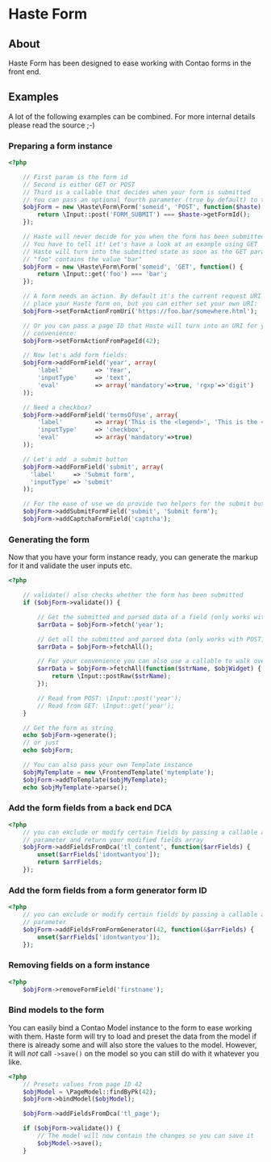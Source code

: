 # Haste Form

About
-----

Haste Form has been designed to ease working with Contao forms in the front end.


Examples
------------

A lot of the following examples can be combined.
For more internal details please read the source ;-)

### Preparing a form instance
```php
<?php

    // First param is the form id
    // Second is either GET or POST
    // Third is a callable that decides when your form is submitted
    // You can pass an optional fourth parameter (true by default) to turn the form into a table based one
    $objForm = new \Haste\Form\Form('someid', 'POST', function($haste) {
        return \Input::post('FORM_SUBMIT') === $haste->getFormId();
    });

    // Haste will never decide for you when the form has been submitted.
    // You have to tell it! Let's have a look at an example using GET
    // Haste will turn into the submitted state as soon as the GET param
    // "foo" contains the value "bar"
    $objForm = new \Haste\Form\Form('someid', 'GET', function() {
        return \Input::get('foo') === 'bar';
    });

    // A form needs an action. By default it's the current request URI you
    // place your Haste form on, but you can either set your own URI:
    $objForm->setFormActionFromUri('https://foo.bar/somewhere.html');

    // Or you can pass a page ID that Haste will turn into an URI for your
    // convenience:
    $objForm->setFormActionFromPageId(42);

    // Now let's add form fields:
    $objForm->addFormField('year', array(
        'label'         => 'Year',
        'inputType'     => 'text',
        'eval'          => array('mandatory'=>true, 'rgxp'=>'digit')
    ));

    // Need a checkbox?
    $objForm->addFormField('termsOfUse', array(
        'label'         => array('This is the <legend>', 'This is the <label>'),
        'inputType'     => 'checkbox',
        'eval'          => array('mandatory'=>true)
    ));

    // Let's add  a submit button
    $objForm->addFormField('submit', array(
      'label'     => 'Submit form',
      'inputType' => 'submit'
    ));

    // For the ease of use we do provide two helpers for the submit button and captcha field
    $objForm->addSubmitFormField('submit', 'Submit form');
    $objForm->addCaptchaFormField('captcha');

```

### Generating the form
Now that you have your form instance ready, you can generate the markup for it
and validate the user inputs etc.

```php
<?php

    // validate() also checks whether the form has been submitted
    if ($objForm->validate()) {

        // Get the submitted and parsed data of a field (only works with POST):
        $arrData = $objForm->fetch('year');

        // Get all the submitted and parsed data (only works with POST):
        $arrData = $objForm->fetchAll();

        // For your convenience you can also use a callable to walk over all widgets
        $arrData = $objForm->fetchAll(function($strName, $objWidget) {
            return \Input::postRaw($strName);
        });

        // Read from POST: \Input::post('year');
        // Read from GET: \Input::get('year');
    }

    // Get the form as string
    echo $objForm->generate();
    // or just
    echo $objForm;

    // You can also pass your own Template instance
    $objMyTemplate = new \FrontendTemplate('mytemplate');
    $objForm->addToTemplate($objMyTemplate);
    echo $objMyTemplate->parse();
```

### Add the form fields from a back end DCA

```php
<?php
    // you can exclude or modify certain fields by passing a callable as second
    // parameter and return your modified fields array
    $objForm->addFieldsFromDca('tl_content', function($arrFields) {
        unset($arrFields['idontwantyou']);
        return $arrFields;
    });
```

### Add the form fields from a form generator form ID

```php
<?php
    // you can exclude or modify certain fields by passing a callable as second
    // parameter
    $objForm->addFieldsFromFormGenerator(42, function(&$arrFields) {
        unset($arrFields['idontwantyou']);
    });
```

### Removing fields on a form instance

```php
<?php
    $objForm->removeFormField('firstname');
```

### Bind models to the form
You can easily bind a Contao Model instance to the form to ease working with them.
Haste form will try to load and preset the data from the model if there is already
some and will also store the values to the model.
However, it will *not* call `->save()` on the model so you can still do with it
whatever you like.

```php
<?php
    // Presets values from page ID 42
    $objModel = \PageModel::findByPk(42);
    $objForm->bindModel($objModel);

    $objForm->addFieldsFromDca('tl_page');

    if ($objForm->validate()) {
        // The model will now contain the changes so you can save it
        $objModel->save();
    }
```